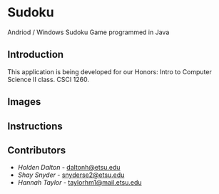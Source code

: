 # Sudoku
Andriod / Windows Sudoku Game programmed in Java

## Introduction

This application is being developed for our Honors: Intro to Computer Science II class. CSCI 1260.

## Images

[//]: <> (Add images once completed)
[//]: <> (Include images of UML and program running)

## Instructions

[//]: <> (make sure the user can successfully install and launch the program)

## Contributors

- *Holden Dalton* - daltonh@etsu.edu
- *Shay Snyder* - snyderse2@etsu.edu
- *Hannah Taylor* - taylorhm1@mail.etsu.edu
